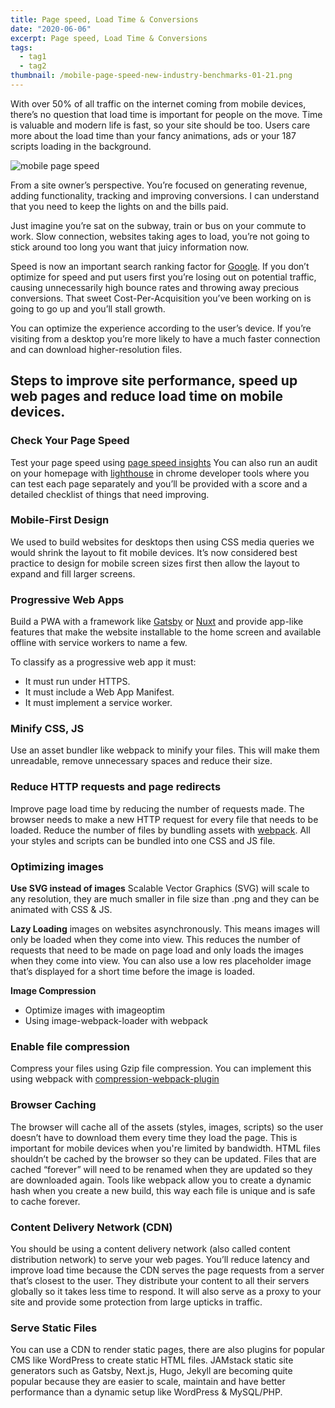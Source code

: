 ```yaml
---
title: Page speed, Load Time & Conversions
date: "2020-06-06"
excerpt: Page speed, Load Time & Conversions
tags:
  - tag1
  - tag2
thumbnail: /mobile-page-speed-new-industry-benchmarks-01-21.png
---
```


With over 50% of all traffic on the internet coming from mobile devices, there’s no question that load time is important for people on the move. Time is valuable and modern life is fast, so your site should be too. Users care more about the load time than your fancy animations, ads or your 187 scripts loading in the background.

![mobile page speed](/mobile-page-speed-new-industry-benchmarks-01-21.png "image")


From a site owner’s perspective. You’re focused on generating revenue, adding functionality, tracking and improving conversions. I can understand that you need to keep the lights on and the bills paid.

Just imagine you’re sat on the subway, train or bus on your commute to work. Slow connection, websites taking ages to load, you’re not going to stick around too long you want that juicy information now.

Speed is now an important search ranking factor for [Google](https://developers.google.com/web/updates/2018/07/search-ads-speed). If you don’t optimize for speed and put users first you’re losing out on potential traffic, causing unnecessarily high bounce rates and throwing away precious conversions. That sweet Cost-Per-Acquisition you’ve been working on is going to go up and you’ll stall growth.

You can optimize the experience according to the user’s device. If you’re visiting from a desktop you’re more likely to have a much faster connection and can download higher-resolution files.

## Steps to improve site performance, speed up web pages and reduce load time on mobile devices.

### Check Your Page Speed

Test your page speed using [page speed insights](https://developers.google.com/speed/pagespeed/insights/)
You can also run an audit on your homepage with [lighthouse](https://developers.google.com/web/tools/lighthouse/) in chrome developer tools where you can test each page separately and you’ll be provided with a score and a detailed checklist of things that need improving. 


### Mobile-First Design

We used to build websites for desktops then using CSS media queries we would shrink the layout to fit mobile devices. It’s now considered best practice to design for mobile screen sizes first then allow the layout to expand and fill larger screens.

### Progressive Web Apps

Build a PWA with a framework like [Gatsby](https://www.gatsbyjs.org/) or [Nuxt](https://nuxtjs.org/) and provide app-like features that make the website installable to the home screen and available offline with service workers to name a few.

To classify as a progressive web app it must:
* It must run under HTTPS.
* It must include a Web App Manifest.
* It must implement a service worker.

### Minify CSS, JS

Use an asset bundler like webpack to minify your files. This will make them unreadable, remove unnecessary spaces and reduce their size.

### Reduce HTTP requests and page redirects 

Improve page load time by reducing the number of requests made. The browser needs to make a new HTTP request for every file that needs to be loaded. Reduce the number of files by bundling assets with [webpack](https://webpack.js.org/). All your styles and scripts can be bundled into one CSS and JS file. 

### Optimizing images

**Use SVG instead of images** Scalable Vector Graphics (SVG) will scale to any resolution, they are much smaller in file size than .png and they can be animated with CSS & JS.

**Lazy Loading** images on websites asynchronously. This means images will only be loaded when they come into view. This reduces the number of requests that need to be made on page load and only loads the images when they come into view. You can also use a low res placeholder image that’s displayed for a short time before the image is loaded.

**Image Compression**

* Optimize images with imageoptim 
* Using image-webpack-loader with webpack

### Enable file compression

Compress your files using Gzip file compression. You can implement this using webpack with [compression-webpack-plugin](https://webpack.js.org/plugins/compression-webpack-plugin/)

### Browser Caching

The browser will cache all of the assets (styles, images, scripts) so the user doesn’t have to download them every time they load the page. This is important for mobile devices when you're limited by bandwidth. HTML files shouldn’t be cached by the browser so they can be updated. Files that are cached “forever” will need to be renamed when they are updated so they are downloaded again. Tools like webpack allow you to create a dynamic hash when you create a new build, this way each file is unique and is safe to cache forever.

### Content Delivery Network (CDN)

You should be using a content delivery network (also called content distribution network) to serve your web pages. You’ll reduce latency and improve load time because the CDN serves the page requests from a server that’s closest to the user. They distribute your content to all their servers globally so it takes less time to respond. It will also serve as a proxy to your site and provide some protection from large upticks in traffic.

### Serve Static Files

You can use a CDN to render static pages, there are also plugins for popular CMS like WordPress to create static HTML files. JAMstack static site generators such as Gatsby, Next.js, Hugo, Jekyll are becoming quite popular because they are easier to scale, maintain and have better performance than a dynamic setup like WordPress & MySQL/PHP.